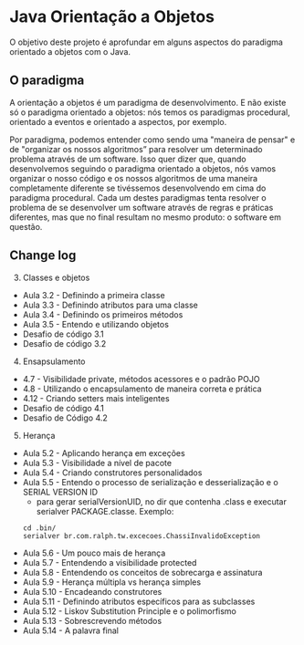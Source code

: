 
# Java Orientação a Objetos

O objetivo deste projeto é aprofundar em alguns aspectos do paradigma orientado a objetos com o Java.



## O paradigma
A orientação a objetos é um paradigma de desenvolvimento. E não existe só o paradigma orientado a objetos: nós temos os paradigmas procedural, orientado a eventos e orientado a aspectos, por exemplo.

Por paradigma, podemos entender como sendo uma "maneira de pensar" e de "organizar os nossos algoritmos” para resolver um determinado problema através de um software. Isso quer dizer que, quando desenvolvemos seguindo o paradigma orientado a objetos, nós vamos organizar o nosso código e os nossos algoritmos de uma maneira completamente diferente se tivéssemos desenvolvendo em cima do paradigma procedural. Cada um destes paradigmas tenta resolver o problema de se desenvolver um software através de regras e práticas diferentes, mas que no final resultam no mesmo produto: o software em questão.



## Change log
3. Classes e objetos
  - Aula 3.2 - Definindo a primeira classe
  - Aula 3.3 - Definindo atributos para uma classe
  - Aula 3.4 - Definindo os primeiros métodos
  - Aula 3.5 - Entendo e utilizando objetos
  - Desafio de código 3.1
  - Desafio de código 3.2

4. Ensapsulamento
  - 4.7 - Visibilidade private, métodos acessores e o padrão POJO
  - 4.8 - Utilizando o encapsulamento de maneira correta e prática
  - 4.12 - Criando setters mais inteligentes
  - Desafio de código 4.1
  - Desafio de Código 4.2

5. Herança
  - Aula 5.2 - Aplicando herança em exceções
  - Aula 5.3 - Visibilidade a nível de pacote
  - Aula 5.4 - Criando construtores personalidados
  - Aula 5.5 - Entendo o processo de serialização e desserialização e o SERIAL VERSION ID
    - para gerar serialVersionUID, no dir que contenha .class e executar serialver PACKAGE.classe. Exemplo:
    ```
    cd .bin/
    serialver br.com.ralph.tw.excecoes.ChassiInvalidoException
    ```
  - Aula 5.6 - Um pouco mais de herança
  - Aula 5.7 - Entendendo a visibilidade protected
  - Aula 5.8 - Entendendo os conceitos de sobrecarga e assinatura
  - Aula 5.9 - Herança múltipla vs herança simples
  - Aula 5.10 - Encadeando construtores
  - Aula 5.11 - Definindo atributos específicos para as subclasses
  - Aula 5.12 - Liskov Substitution Principle e o polimorfismo
  - Aula 5.13 - Sobrescrevendo métodos
  - Aula 5.14 - A palavra final
